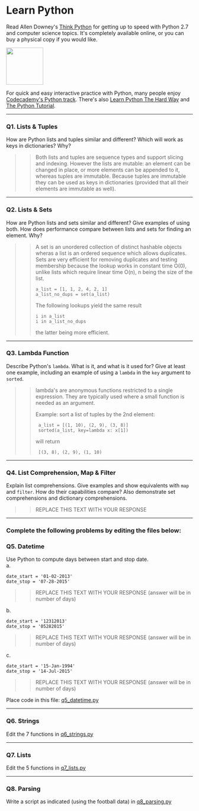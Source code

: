 # Learn Python

Read Allen Downey's [Think Python](http://www.greenteapress.com/thinkpython/) for getting up to speed with Python 2.7 and computer science topics. It's completely available online, or you can buy a physical copy if you would like.

<a href="http://www.greenteapress.com/thinkpython/"><img src="img/think_python.png" style="width: 100px;" target="_blank"></a>

For quick and easy interactive practice with Python, many people enjoy [Codecademy's Python track](http://www.codecademy.com/en/tracks/python). There's also [Learn Python The Hard Way](http://learnpythonthehardway.org/book/) and [The Python Tutorial](https://docs.python.org/2/tutorial/).

---

### Q1. Lists &amp; Tuples

How are Python lists and tuples similar and different? Which will work as keys in dictionaries? Why?

>> Both lists and tuples are sequence types and support slicing and
   indexing. However the lists are mutable: an element can be changed
   in place, or more elements can be appended to it, whereas tuples
   are immutable. Because tuples are immutable they can be used as
   keys in dictionaries (provided that all their elements are
   immutable as well).

---

### Q2. Lists &amp; Sets

How are Python lists and sets similar and different? Give examples of using both. How does performance compare between lists and sets for finding an element. Why?

>> A set is an unordered collection of distinct hashable objects
>> wheras a list is an ordered sequence which allows duplicates. Sets
>> are very efficient for removing duplicates and testing membership
>> because the lookup works in constant time O(0), unlike lists which
>> require linear time O(n), n being the size of the list.
>>
>>     a_list = [1, 1, 2, 4, 2, 1]
>>     a_list_no_dups = set(a_list)
>>
>> The following lookups yield the same result
>>
>>     i in a_list
>>     i in a_list_no_dups
>>
>> the latter being more efficient.

---

### Q3. Lambda Function

Describe Python's `lambda`. What is it, and what is it used for? Give at least one example, including an example of using a `lambda` in the `key` argument to `sorted`.

>> lambda's are anonymous functions restricted to a single
>> expression. They are typically used where a small function is
>> needed as an argument.
>>
>> Example: sort a list of tuples by the 2nd element:
>>
>>      a_list = [(1, 10), (2, 9), (3, 8)]
>>      sorted(a_list, key=lambda x: x[1])
>>
>> will return
>>
>>      [(3, 8), (2, 9), (1, 10)
---

### Q4. List Comprehension, Map &amp; Filter

Explain list comprehensions. Give examples and show equivalents with `map` and `filter`. How do their capabilities compare? Also demonstrate set comprehensions and dictionary comprehensions.

>> REPLACE THIS TEXT WITH YOUR RESPONSE

---

### Complete the following problems by editing the files below:

### Q5. Datetime
Use Python to compute days between start and stop date.   
a.  

```
date_start = '01-02-2013'    
date_stop = '07-28-2015'
```

>> REPLACE THIS TEXT WITH YOUR RESPONSE (answer will be in number of days)

b.  
```
date_start = '12312013'  
date_stop = '05282015'  
```

>> REPLACE THIS TEXT WITH YOUR RESPONSE (answer will be in number of days)

c.  
```
date_start = '15-Jan-1994'      
date_stop = '14-Jul-2015'  
```

>> REPLACE THIS TEXT WITH YOUR RESPONSE  (answer will be in number of days)

Place code in this file: [q5_datetime.py](python/q5_datetime.py)

---

### Q6. Strings
Edit the 7 functions in [q6_strings.py](python/q6_strings.py)

---

### Q7. Lists
Edit the 5 functions in [q7_lists.py](python/q7_lists.py)

---

### Q8. Parsing
Write a script as indicated (using the football data) in [q8_parsing.py](python/q8_parsing.py)





